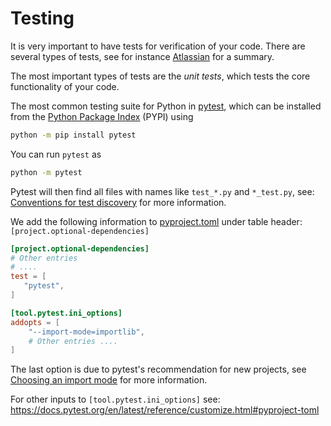 # Testing

It is very important to have tests for verification of your code.
There are several types of tests, see for instance [Atlassian](https://www.atlassian.com/continuous-delivery/software-testing/types-of-software-testing) for a summary.

The most important types of tests are the _unit tests_, which tests the core functionality of your code.

The most common testing suite for Python in [pytest](https://docs.pytest.org/en/latest/), which can be installed from the [Python Package Index](https://docs.pytest.org/en/latest/) (PYPI) using
```bash
python -m pip install pytest
```

You can run `pytest` as
```bash
python -m pytest
```
Pytest will then find all files with names like `test_*.py` and `*_test.py`, see: [Conventions for test discovery](https://docs.pytest.org/en/latest/explanation/goodpractices.html#test-discovery) for more information.

We add the following information to [pyproject.toml](content:pyproject) under table header: `[project.optional-dependencies]`
```toml
[project.optional-dependencies]
# Other entries
# ....
test = [
   "pytest",
]

[tool.pytest.ini_options]
addopts = [
    "--import-mode=importlib",
    # Other entries ....
]
```
The last option is due to pytest's recommendation for new projects, see [Choosing an import mode](https://docs.pytest.org/en/latest/explanation/goodpractices.html#choosing-an-import-mode) for more information.

For other inputs to `[tool.pytest.ini_options]` see: <https://docs.pytest.org/en/latest/reference/customize.html#pyproject-toml>
